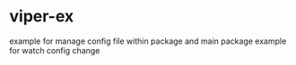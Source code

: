viper-ex
===================


example for manage config file within package and main package
example for watch config change